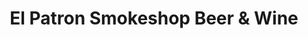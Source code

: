 ---
title: "El Patron Smokeshop Beer & Wine"
url: /phoenix/el-patron-smokeshop-beer-und-wine/
shop: Spirituosen
---